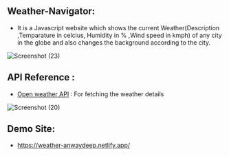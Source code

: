 ## Weather-Navigator:
- It is a Javascript website which shows the current Weather(Description ,Temparature in celcius, Humidity in % ,Wind speed in kmph) of any city in the globe and also changes the background according to the city.

![Screenshot (23)](https://user-images.githubusercontent.com/81034448/124375726-4935e600-dcc1-11eb-811e-aa18c8ce1fc2.png)

## API Reference :

- [Open weather API](https://openweathermap.org/api) : For fetching the weather details

![Screenshot (20)](https://user-images.githubusercontent.com/81034448/124375997-72a34180-dcc2-11eb-892a-d5a4910e58f9.png)

## Demo Site:
- https://weather-anwaydeep.netlify.app/



